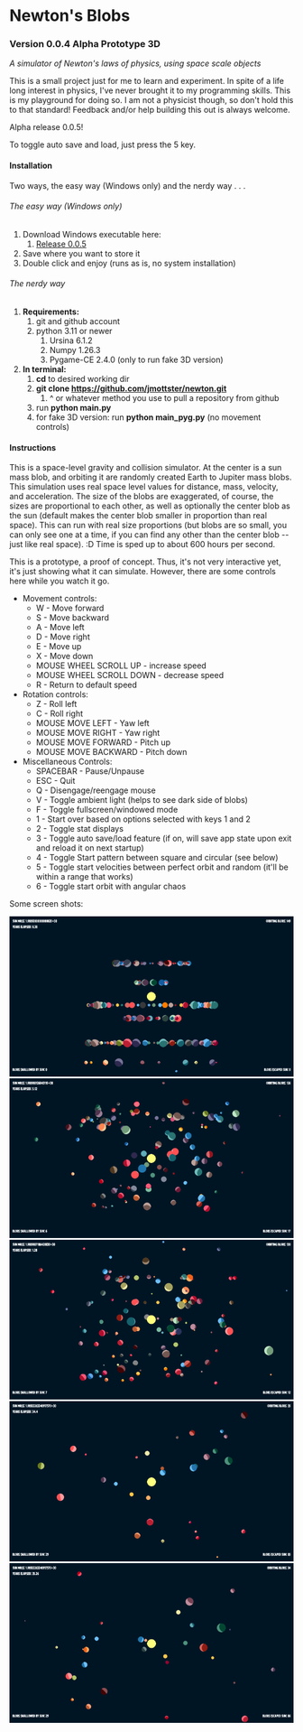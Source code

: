 # Newton's Blobs

### Version 0.0.4 Alpha Prototype 3D

*A simulator of Newton's laws of physics, using space scale objects*

This is a small project just for me to learn and experiment. In spite of a life long interest in physics, I've never brought it to my programming skills. This is my playground for doing so. I am not a physicist though, so don't hold this to that standard! Feedback and/or help building this out is always welcome.

Alpha release 0.0.5!


To toggle auto save and load, just press the 5 key.

#### Installation

Two ways, the easy way (Windows only) and the nerdy way . . .

###### The easy way (Windows only)

1. Download Windows executable here:
   1. [Release 0.0.5](https://github.com/jmottster/newton/releases/download/Release%2Fv0.0.5/newton3D.exe)
2. Save where you want to store it
3. Double click and enjoy (runs as is, no system installation)

###### The nerdy way

1. **Requirements:**
   1. git and github account
   2. python 3.11 or newer
      1. Ursina 6.1.2
      2. Numpy 1.26.3
      3. Pygame-CE 2.4.0 (only to run fake 3D version)
2. **In terminal:**
   1. **cd** to desired working dir
   2. **git clone https://github.com/jmottster/newton.git**
      1. ^ or whatever method you use to pull a repository from github
   3. run **python main.py**
   4. for fake 3D version: run **python main_pyg.py** (no movement controls)

#### Instructions

This is a space-level gravity and collision simulator. At the center is a sun mass blob, and orbiting it are randomly created Earth to Jupiter mass blobs. This simulation uses real space level values for distance, mass, velocity, and acceleration. The size of the blobs are exaggerated, of course, the sizes are proportional to each other, as well as optionally the center blob as the sun (default makes the center blob smaller in proportion than real space). This can run with real size proportions (but blobs are so small, you can only see one at a time, if you can find any other than the center blob -- just like real space). :D Time is sped up to about 600 hours per second.

This is a prototype, a proof of concept. Thus, it's not very interactive yet, it's just showing what it can simulate. However, there are some controls here while you watch it go.

* Movement controls:
  * W - Move forward
  * S - Move backward
  * A - Move left
  * D - Move right
  * E - Move up
  * X - Move down
  * MOUSE WHEEL SCROLL UP - increase speed
  * MOUSE WHEEL SCROLL DOWN - decrease speed
  * R - Return to default speed
* Rotation controls:
  * Z - Roll left
  * C - Roll right
  * MOUSE MOVE LEFT - Yaw left
  * MOUSE MOVE RIGHT - Yaw right
  * MOUSE MOVE FORWARD - Pitch up
  * MOUSE MOVE BACKWARD - Pitch down
* Miscellaneous Controls:
  * SPACEBAR - Pause/Unpause
  * ESC - Quit
  * Q - Disengage/reengage mouse
  * V - Toggle ambient light (helps to see dark side of blobs)
  * F - Toggle fullscreen/windowed mode
  * 1 - Start over based on options selected with keys 1 and 2
  * 2 - Toggle stat displays
  * 3 - Toggle auto save/load feature (if on, will save app state upon exit and reload it on next startup)
  * 4 - Toggle Start pattern between square and circular (see below)
  * 5 - Toggle start velocities between perfect orbit and random (it'll be within a range that works)
  * 6 - Toggle start orbit with angular chaos


Some screen shots:

<img src="./resources/screen_shot004.png"/>

<img src="./resources/screen_shot005.png"/>

<img src="./resources/screen_shot006.png"/>

<img src="./resources/screen_shot007.png"/>

<img src="./resources/screen_shot008.png"/>
